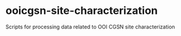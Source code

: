 # ooicgsn-site-characterization
Scripts for processing data related to OOI CGSN site characterization
